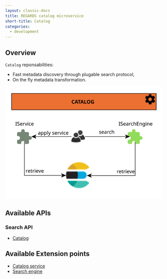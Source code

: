 ```yaml
---
layout: classic-docs
title: REGARDS catalog microservice
short-title: Catalog
categories:
  - development
---
```


## Overview

`Catalog` reponsabilities:

* Fast metadata discovery through plugable search protocol,
* On the fly metadata transformation.

![Store plugins](/assets/schemas/microservices/catalog.svg)

## Available APIs

### Search API

- [Catalog](/development/regards/catalog/api/search-api/)

## Available Extension points

- [Catalog service](/development/regards/catalog/plugins/catalog-service-plugins/)
- [Search engine](/development/regards/catalog/plugins/search-engine-plugins/)
